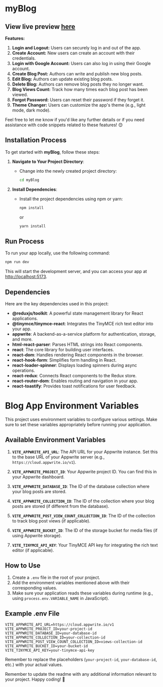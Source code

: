 # myBlog
## View live preview [here](https://myblog-app-v1.netlify.app)
**Features:**

1. **Login and Logout:** Users can securely log in and out of the app.
2. **Create Account:** New users can create an account with their credentials.
3. **Login with Google Account:** Users can also log in using their Google account.
4. **Create Blog Post:** Authors can write and publish new blog posts.
5. **Edit Blog:** Authors can update existing blog posts.
6. **Delete Blog:** Authors can remove blog posts they no longer want.
7. **Blog Views Count:** Track how many times each blog post has been viewed.
8. **Forgot Password:** Users can reset their password if they forget it.
9. **Theme Changer:** Users can customize the app's theme (e.g., light mode, dark mode).

Feel free to let me know if you'd like any further details or if you need assistance with code snippets related to these features! 😊
## Installation Process

To get started with **myBlog**, follow these steps:

1. **Navigate to Your Project Directory**:
   - Change into the newly created project directory:
     ```bash
     cd myBlog
     ```

2. **Install Dependencies**:
   - Install the project dependencies using npm or yarn:
     ```bash
     npm install
     ```
     or
     ```bash
     yarn install
     ```

## Run Process

To run your app locally, use the following command:

```bash
npm run dev
```

This will start the development server, and you can access your app at [http://localhost:5173](http://localhost:5173).

## Dependencies

Here are the key dependencies used in this project:

- **@reduxjs/toolkit**: A powerful state management library for React applications.
- **@tinymce/tinymce-react**: Integrates the TinyMCE rich text editor into your app.
- **appwrite**: A backend-as-a-service platform for authentication, storage, and more.
- **html-react-parser**: Parses HTML strings into React components.
- **react**: The core library for building user interfaces.
- **react-dom**: Handles rendering React components in the browser.
- **react-hook-form**: Simplifies form handling in React.
- **react-loader-spinner**: Displays loading spinners during async operations.
- **react-redux**: Connects React components to the Redux store.
- **react-router-dom**: Enables routing and navigation in your app.
- **react-toastify**: Provides toast notifications for user feedback.

# Blog App Environment Variables

This project uses environment variables to configure various settings. Make sure to set these variables appropriately before running your application.

## Available Environment Variables

1. **`VITE_APPWRITE_API_URL`**: The API URL for your Appwrite instance. Set this to the base URL of your Appwrite server (e.g., `https://cloud.appwrite.io/v1`).

2. **`VITE_APPWRITE_PROJECT_ID`**: Your Appwrite project ID. You can find this in your Appwrite dashboard.

3. **`VITE_APPWRITE_DATABASE_ID`**: The ID of the database collection where your blog posts are stored.

4. **`VITE_APPWRITE_COLLECTION_ID`**: The ID of the collection where your blog posts are stored (if different from the database).

5. **`VITE_APPWRITE_POST_VIEW_COUNT_COLLECTION_ID`**: The ID of the collection to track blog post views (if applicable).

6. **`VITE_APPWRITE_BUCKET_ID`**: The ID of the storage bucket for media files (if using Appwrite storage).

7. **`VITE_TINYMCE_API_KEY`**: Your TinyMCE API key for integrating the rich text editor (if applicable).

## How to Use

1. Create a `.env` file in the root of your project.
2. Add the environment variables mentioned above with their corresponding values.
3. Make sure your application reads these variables during runtime (e.g., using `process.env.VARIABLE_NAME` in JavaScript).

## Example .env File

```env
VITE_APPWRITE_API_URL=https://cloud.appwrite.io/v1
VITE_APPWRITE_PROJECT_ID=your-project-id
VITE_APPWRITE_DATABASE_ID=your-database-id
VITE_APPWRITE_COLLECTION_ID=your-collection-id
VITE_APPWRITE_POST_VIEW_COUNT_COLLECTION_ID=views-collection-id
VITE_APPWRITE_BUCKET_ID=your-bucket-id
VITE_TINYMCE_API_KEY=your-tinymce-api-key
```

Remember to replace the placeholders (`your-project-id`, `your-database-id`, etc.) with your actual values.

Remember to update the readme with any additional information relevant to your project. Happy coding! 🎉
